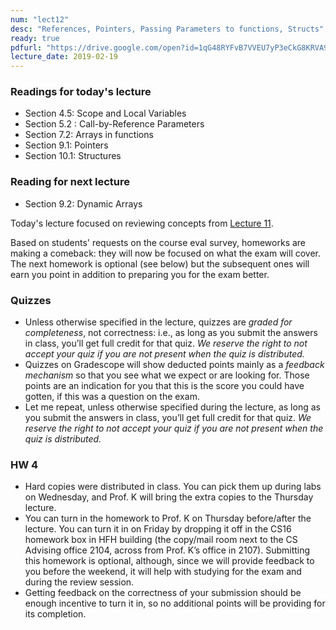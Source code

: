 ```yaml
---
num: "lect12"
desc: "References, Pointers, Passing Parameters to functions, Structs"
ready: true
pdfurl: "https://drive.google.com/open?id=1qG48RYFvB7VVEU7yP3eCkG8KRVA9KtYw"
lecture_date: 2019-02-19
---
```


### Readings for today's lecture
* Section 4.5: Scope and Local Variables
* Section 5.2 : Call-by-Reference Parameters
* Section 7.2: Arrays in functions
* Section 9.1: Pointers
* Section 10.1: Structures

### Reading for next lecture
* Section 9.2: Dynamic Arrays


Today's lecture focused on reviewing concepts from [Lecture 11](https://ucsb-cs16.github.io/w19/lectures/lect11/).

Based on students' requests on the course eval survey, homeworks are making a comeback: they will now be focused on what the exam will cover. The next homework is optional (see below) but the subsequent ones will earn you point in addition to preparing you for the exam better.


### Quizzes

* Unless otherwise specified in the lecture, quizzes are *graded for completeness*, not correctness: i.e., as long as you submit the answers in class, you’ll get full credit for that quiz. *We reserve the right to not accept your quiz if you are not present when the quiz is distributed.*
* Quizzes on Gradescope will show deducted points mainly as a *feedback mechanism* so that you see what we expect or are looking for. Those points are an indication for you that this is the score you could have gotten, if this was a question on the exam.
* Let me repeat, unless otherwise specified during the lecture, as long as you submit the answers in class, you’ll get full credit for that quiz. *We reserve the right to not accept your quiz if you are not present when the quiz is distributed.*


### HW 4

* Hard copies were distributed in class. You can pick them up during labs on Wednesday, and Prof. K will bring the extra copies to the Thursday lecture. 
* You can turn in the homework to Prof. K on Thursday before/after the lecture. You can turn it in on Friday by dropping it off in the CS16 homework box in HFH building (the copy/mail room next to the CS Advising office 2104, across from Prof. K’s office in 2107). Submitting this homework is optional, although, since we will provide feedback to you before the weekend, it will help with studying for the exam and during the review session.
* Getting feedback on the correctness of your submission should be enough incentive to turn it in, so no additional points will be providing for its completion.

